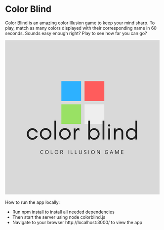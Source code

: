 # Color Blind
Color Blind is an amazing color Illusion game to keep your mind sharp. To play, match as many colors displayed with their corresponding name in 60 seconds. Sounds easy enough right? Play to see how far you can go?

![Color Blind Cover Photo](/public/assets/colorblind.png)

How to run the app locally:

* Run npm install to install all needed dependencies
* Then start the server using node colorblind.js
* Navigate to your browser http://localhost:3000/ to view the app

